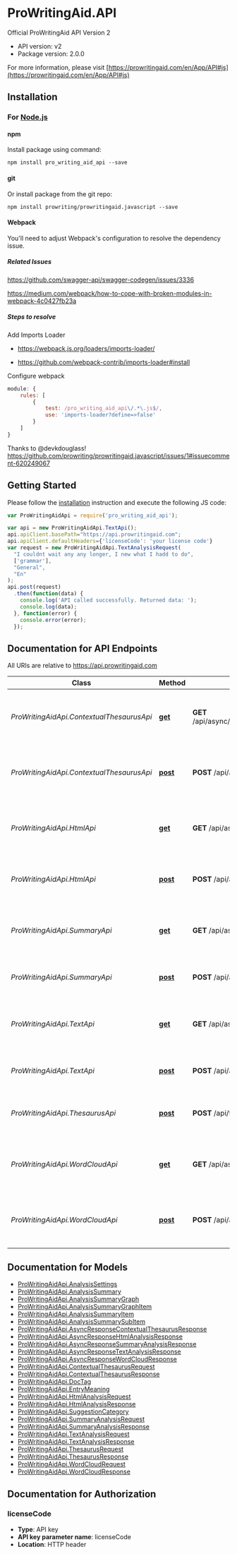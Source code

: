 # ProWritingAid.API

Official ProWritingAid API Version 2

- API version: v2
- Package version: 2.0.0

For more information, please visit [https://prowritingaid.com/en/App/API#js](https://prowritingaid.com/en/App/API#js)

## Installation

### For [Node.js](https://nodejs.org/)

#### npm

Install package using command:

```shell
npm install pro_writing_aid_api --save
```

#### git

Or install package from the git repo:

```shell
npm install prowriting/prowritingaid.javascript --save
```

#### Webpack

You'll need to adjust Webpack's configuration to resolve the dependency issue.

##### Related Issues

https://github.com/swagger-api/swagger-codegen/issues/3336

https://medium.com/webpack/how-to-cope-with-broken-modules-in-webpack-4c0427fb23a

##### Steps to resolve

Add Imports Loader

* https://webpack.js.org/loaders/imports-loader/

* https://github.com/webpack-contrib/imports-loader#install

Configure webpack

```javascript
module: {
    rules: [
        {
            test: /pro_writing_aid_api\/.*\.js$/,
            use: 'imports-loader?define=>false'
        }
    ]
}
```

Thanks to @devkdouglass! https://github.com/prowriting/prowritingaid.javascript/issues/1#issuecomment-620249067

## Getting Started

Please follow the [installation](#installation) instruction and execute the following JS code:

```javascript
var ProWritingAidApi = require('pro_writing_aid_api');

var api = new ProWritingAidApi.TextApi();
api.apiClient.basePath="https://api.prowritingaid.com";
api.apiClient.defaultHeaders={'licenseCode': 'your license code'}
var request = new ProWritingAidApi.TextAnalysisRequest(
  "I couldnt wait any any longer, I new what I hadd to do",
  ['grammar'],
  "General",
  "En"
);
api.post(request)
  .then(function(data) {
    console.log('API called successfully. Returned data: ');
    console.log(data);
  }, function(error) {
    console.error(error);
  });
```

## Documentation for API Endpoints

All URIs are relative to https://api.prowritingaid.com

Class | Method | HTTP request | Description
------------ | ------------- | ------------- | -------------
*ProWritingAidApi.ContextualThesaurusApi* | [**get**](docs/ContextualThesaurusApi.md#get) | **GET** /api/async/contextualthesaurus/result/{taskId} | Tries to get the result of a request using the task id of the request
*ProWritingAidApi.ContextualThesaurusApi* | [**post**](docs/ContextualThesaurusApi.md#post) | **POST** /api/async/contextualthesaurus | Analyses text and returns contextual thesaurus entries
*ProWritingAidApi.HtmlApi* | [**get**](docs/HtmlApi.md#get) | **GET** /api/async/html/result/{taskId} | Tries to get the result of a request using the task id of the request
*ProWritingAidApi.HtmlApi* | [**post**](docs/HtmlApi.md#post) | **POST** /api/async/html | Analyses HTML and adds suggestion tags to it
*ProWritingAidApi.SummaryApi* | [**get**](docs/SummaryApi.md#get) | **GET** /api/async/summary/result/{taskId} | Tries to get the result of a request using the task id of the request
*ProWritingAidApi.SummaryApi* | [**post**](docs/SummaryApi.md#post) | **POST** /api/async/summary | Gets the summary analysis of a document
*ProWritingAidApi.TextApi* | [**get**](docs/TextApi.md#get) | **GET** /api/async/text/result/{taskId} | Tries to get the result of a request using the task id of the request
*ProWritingAidApi.TextApi* | [**post**](docs/TextApi.md#post) | **POST** /api/async/text | Analyses text and returns tags for it
*ProWritingAidApi.ThesaurusApi* | [**post**](docs/ThesaurusApi.md#post) | **POST** /api/thesaurus | Returns the thesaurus entries for a specific word
*ProWritingAidApi.WordCloudApi* | [**get**](docs/WordCloudApi.md#get) | **GET** /api/async/wordcloud/result/{taskId} | Tries to get the result of a request using the task id of the request
*ProWritingAidApi.WordCloudApi* | [**post**](docs/WordCloudApi.md#post) | **POST** /api/async/wordcloud | Analyses text and returns a word cloud (as an image)


## Documentation for Models

 - [ProWritingAidApi.AnalysisSettings](docs/AnalysisSettings.md)
 - [ProWritingAidApi.AnalysisSummary](docs/AnalysisSummary.md)
 - [ProWritingAidApi.AnalysisSummaryGraph](docs/AnalysisSummaryGraph.md)
 - [ProWritingAidApi.AnalysisSummaryGraphItem](docs/AnalysisSummaryGraphItem.md)
 - [ProWritingAidApi.AnalysisSummaryItem](docs/AnalysisSummaryItem.md)
 - [ProWritingAidApi.AnalysisSummarySubItem](docs/AnalysisSummarySubItem.md)
 - [ProWritingAidApi.AsyncResponseContextualThesaurusResponse](docs/AsyncResponseContextualThesaurusResponse.md)
 - [ProWritingAidApi.AsyncResponseHtmlAnalysisResponse](docs/AsyncResponseHtmlAnalysisResponse.md)
 - [ProWritingAidApi.AsyncResponseSummaryAnalysisResponse](docs/AsyncResponseSummaryAnalysisResponse.md)
 - [ProWritingAidApi.AsyncResponseTextAnalysisResponse](docs/AsyncResponseTextAnalysisResponse.md)
 - [ProWritingAidApi.AsyncResponseWordCloudResponse](docs/AsyncResponseWordCloudResponse.md)
 - [ProWritingAidApi.ContextualThesaurusRequest](docs/ContextualThesaurusRequest.md)
 - [ProWritingAidApi.ContextualThesaurusResponse](docs/ContextualThesaurusResponse.md)
 - [ProWritingAidApi.DocTag](docs/DocTag.md)
 - [ProWritingAidApi.EntryMeaning](docs/EntryMeaning.md)
 - [ProWritingAidApi.HtmlAnalysisRequest](docs/HtmlAnalysisRequest.md)
 - [ProWritingAidApi.HtmlAnalysisResponse](docs/HtmlAnalysisResponse.md)
 - [ProWritingAidApi.SuggestionCategory](docs/SuggestionCategory.md)
 - [ProWritingAidApi.SummaryAnalysisRequest](docs/SummaryAnalysisRequest.md)
 - [ProWritingAidApi.SummaryAnalysisResponse](docs/SummaryAnalysisResponse.md)
 - [ProWritingAidApi.TextAnalysisRequest](docs/TextAnalysisRequest.md)
 - [ProWritingAidApi.TextAnalysisResponse](docs/TextAnalysisResponse.md)
 - [ProWritingAidApi.ThesaurusRequest](docs/ThesaurusRequest.md)
 - [ProWritingAidApi.ThesaurusResponse](docs/ThesaurusResponse.md)
 - [ProWritingAidApi.WordCloudRequest](docs/WordCloudRequest.md)
 - [ProWritingAidApi.WordCloudResponse](docs/WordCloudResponse.md)


## Documentation for Authorization


### licenseCode

- **Type**: API key
- **API key parameter name**: licenseCode
- **Location**: HTTP header

